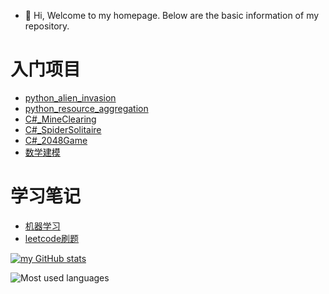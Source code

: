 - 👋 Hi, Welcome to my homepage. Below are the basic information of my repository.

# 入门项目
- [python_alien_invasion](https://github.com/fangtaoysu/alien_invasion)
- [python_resource_aggregation](https://github.com/fangtaoysu/resource_aggregation)
- [C#_MineClearing](https://github.com/fangtaoysu/MineClearing)
- [C#_SpiderSolitaire](https://github.com/fangtaoysu/SpiderSolitaire)
- [C#_2048Game](https://github.com/fangtaoysu/2048Game)
- [数学建模](https://github.com/fangtaoysu/math_model)

# 学习笔记
- [机器学习](https://github.com/fangtaoysu/MachineLearning)
- [leetcode刷题](https://github.com/fangtaoysu/leetcode_practice)

[![my GitHub stats](https://github-readme-stats.vercel.app/api?username=fangtaoysu&show_icons=true&theme=radical)](https://github.com/anuraghazra/github-readme-stats)

![Most used languages](https://github-readme-stats.vercel.app/api/top-langs/?username=fangtaoysu&layout=compact&hide_border=true&langs_count=10)
